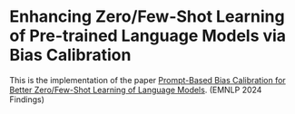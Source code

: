 # Enhancing Zero/Few-Shot Learning of Pre-trained Language Models via Bias Calibration
This is the implementation of the paper [Prompt-Based Bias Calibration for Better Zero/Few-Shot Learning of Language Models](https://arxiv.org/abs/2402.10353). (EMNLP 2024 Findings)
